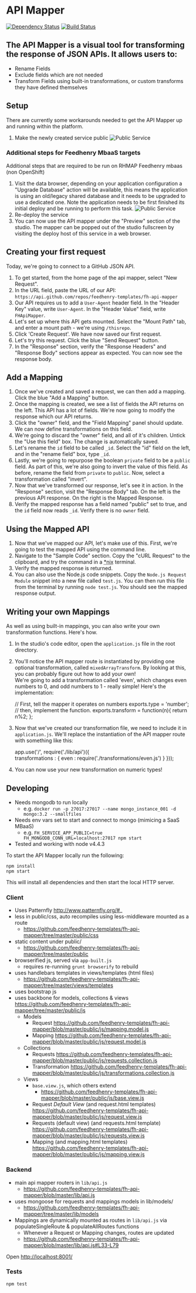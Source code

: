 # API Mapper
[![Dependency Status](https://img.shields.io/david/feedhenry-templates/fh-api-mapper.svg?style=flat-square)](https://david-dm.org/feedhenry-templates/fh-api-mapper)
[![Build Status](https://travis-ci.org/feedhenry-templates/fh-api-mapper.png?branch=master)](https://travis-ci.org/feedhenry-templates/fh-api-mapper)

## The API Mapper is a visual tool for transforming the response of JSON APIs. It allows users to:

* Rename Fields
* Exclude fields which are not needed
* Transform Fields using built-in transformations, or custom transforms they have defined themselves

## Setup
There are currently some workarounds needed to get the API Mapper up and running within the platform.

1. Make the newly created service public
![Public Service](https://raw.githubusercontent.com/feedhenry-templates/fh-api-mapper/master/public/images/publicservice.jpg)


### Additional steps for Feedhenry MbaaS targets

Additional steps that are required to be run on RHMAP Feedhenry mbaas (non OpenShift)

1. Visit the data browser, depending on your application configuration a "Upgrade Database" action will be available, this means the application is using an old/legacy shared database and it needs to be upgraded to use a dedicated one. Note the application needs to be first finished its initial deploy and be running to perform this task.
![Public Service](https://raw.githubusercontent.com/feedhenry-templates/fh-api-mapper/master/public/images/databrowser.jpg)
3. Re-deploy the service
4. You can now use the API mapper under the "Preview" section of the studio. The mapper can be popped out of the studio fullscreen by visiting the deploy host of this service in a web browser.

## Creating your first request
Today, we're going to connect to a GitHub JSON API.

1. To get started, from the home page of the api mapper, select "New Request".
2. In the URL field, paste the URL of our API: `https://api.github.com/repos/feedhenry-templates/fh-api-mapper`
3. Our API requires us to add a `User-Agent` header field. In the "Header Key" value, write `User-Agent`. In the "Header Value" field, write `FHApiMapper`.
4. Let's set up where this API gets mounted. Select the "Mount Path" tab, and enter a mount path - we're using `/thisrepo`.
5. Click 'Create Request'. We have now saved our first request.
6. Let's try this request. Click the blue "Send Request" button.
7. In the "Response" section, verify the "Response Headers" and "Response Body" sections appear as expected. You can now see the response body.

## Add a Mapping
1. Once we've created and saved a request, we can then add a mapping. Click the blue "Add a Mapping" button.
2. Once the mapping is created, we see a list of fields the API returns on the left. This API has a lot of fields. We're now going to modify the response which our API returns.
3. Click the "owner" field, and the "Field Mapping" panel should update. We can now define transformations on this field.
4. We're going to discard the "owner" field, and all of it's children. Untick the "Use this field" box. The change is automatically saved.
5. Let's rename the `id` field to be called `_id`. Select the "id" field on the left, and in the "rename field" box, type `_id`.
6. Lastly, we're going to repurpose the boolean `private` field to be a `public` field. As part of this, we're also going to invert the value of this field. As before, rename the field from `private` to `public`.
Now, select a transformation called "invert".
7. Now that we've transformed our response, let's see it in action. In the "Response" section, visit the "Response Body" tab.
On the left is the previous API response. On the right is the Mapped Response.
8. Verify the mapped response has a field named "public" set to true, and the `id` field now reads `_id`. Verify there is no `owner` field.

## Using the Mapped API
1. Now that we've mapped our API, let's make use of this. First, we're going to test the mapped API using the command line.
2. Navigate to the "Sample Code" section. Copy the "cURL Request" to the clipboard, and try the command in a <abbr title="Unix, Linux or Mac">\*nix</abbr> terminal.
3. Verify the mapped response is returned.
4. You can also use the Node.js code snippets. Copy the `Node.js Request Module` snippet into a new file called `test.js`. You can then run this file from the terminal by running `node test.js`. You should see the mapped response output.

## Writing your own Mappings
As well as using built-in mappings, you can also write your own transformation functions. Here's how.
1. In the studio's code editor, open the `application.js` file in the root directory.
2. You'll notice the API mapper route is instantiated by providing one optional transformation, called `mixedArrayTransform`. By looking at this, you can probably figure out how to add your own!  
We're going to add a transformation called 'even', which changes even numbers to 0, and odd numbers to 1 - really simple! Here's the implementation:

    // First, tell the mapper it operates on numbers
    exports.type = 'number';
    // then, implement the function.
    exports.transform = function(n){
      return n%2;
    };

3. Now that we've created our transformation file, we need to include it in `application.js`. We'll replace the instantiation of the API mapper route with something like this:

    app.use('/', require('./lib/api')({      
      transformations : {
        even : require('./transformations/even.js')
      }
    }));

4. You can now use your new transformation on numeric types!

## Developing

- Needs mongodb to run locally
  - e.g. `docker run -p 27017:27017 --name mongo_instance_001 -d mongo:3.2 --smallfiles`
- Needs env vars set to start and connect to mongo (mimicing a SaaS MBaaS)
  - e.g. `FH_SERVICE_APP_PUBLIC=true FH_MONGODB_CONN_URL=localhost:27017 npm start`
- Tested and working with node v4.4.3

To start the API Mapper locally run the following:

```
npm install
npm start
```

This will install all dependencies and then start the local HTTP server.

### Client
- Uses Patternfly http://www.patternfly.org/#_
- less in public/css, auto recompiles using less-middleware mounted as a route
  - https://github.com/feedhenry-templates/fh-api-mapper/tree/master/public/css
- static content under public/
  - https://github.com/feedhenry-templates/fh-api-mapper/tree/master/public
- browserified js, served via `app-built.js`
  - requires re-running `grunt browserify` to rebuild
- uses handlebars templates in views/templates (html files)
  - https://github.com/feedhenry-templates/fh-api-mapper/tree/master/views/templates
- uses bootstrap js
- uses backbone for models, collections & views https://github.com/feedhenry-templates/fh-api-mapper/tree/master/public/js
  - Models
    - Request https://github.com/feedhenry-templates/fh-api-mapper/blob/master/public/js/mapping.model.js
    - Mapping https://github.com/feedhenry-templates/fh-api-mapper/blob/master/public/js/request.model.js
  - Collections
    - Requests https://github.com/feedhenry-templates/fh-api-mapper/blob/master/public/js/requests.collection.js
    - Transformation https://github.com/feedhenry-templates/fh-api-mapper/blob/master/public/js/transformations.collection.js
  - Views
    - `base.view.js`, which others extend
      - https://github.com/feedhenry-templates/fh-api-mapper/blob/master/public/js/base.view.js
    - Request *Default View* (and request.html templates) https://github.com/feedhenry-templates/fh-api-mapper/blob/master/public/js/request.view.js
    - Requests (default view) (and requests.html template) https://github.com/feedhenry-templates/fh-api-mapper/blob/master/public/js/requests.view.js
    - Mapping (and mapping.html templates) https://github.com/feedhenry-templates/fh-api-mapper/blob/master/public/js/mapping.view.js

### Backend
- main api mapper routers in `lib/api.js`
  - https://github.com/feedhenry-templates/fh-api-mapper/blob/master/lib/api.js
- uses mongoose for requests and mappings models in lib/models/
  - https://github.com/feedhenry-templates/fh-api-mapper/tree/master/lib/models
- Mappings are dynamically mounted as routes in `lib/api.js` via populateSingleRoute & populateAllRoutes functions
  - Whenever a Request or Mapping changes, routes are updated
  - https://github.com/feedhenry-templates/fh-api-mapper/blob/master/lib/api.js#L33-L79

Open [http://localhost:8001/](http://localhost:8001/)

### Tests

```bash
npm test
```
